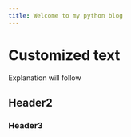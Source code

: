 ```yaml
---
title: Welcome to my python blog
---
```

# Customized text
Explanation will follow

## Header2

### Header3
